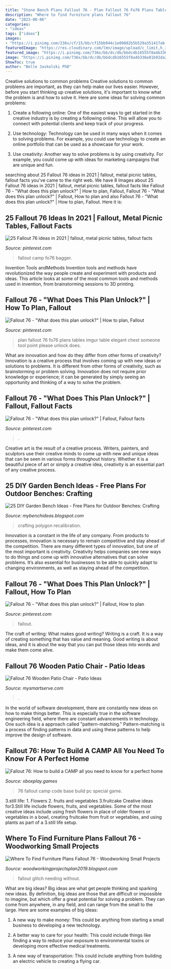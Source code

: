 ```yaml
---
title: "Stone Bench Plans Fallout 76 - Plan Fallout 76 Fo76 Plans Tables Imgur Table Elegant Chest Someone Tool Point Please Unlock Does"
description: "Where to find furniture plans fallout 76"
date: "2023-08-06"
categories:
- "ideas"
tags: ["ideas"]
images:
- "https://i.pinimg.com/236x/cf/15/bb/cf15bb944c1e09882b5b529a351417ab.jpg"
featuredImage: "https://res.cloudinary.com/lmn/image/upload/c_limit,h_360,w_640/e_sharpen:100/f_auto,fl_lossy,q_auto/v1/gameskinnyc/u/n/t/untitled-7421e.jpg"
featured_image: "https://i.pinimg.com/736x/bb/dc/db/bbdcdb16555f8a4b336e81b92da27e71.jpg"
image: "https://i.pinimg.com/736x/bb/dc/db/bbdcdb16555f8a4b336e81b92da27e71.jpg"
ShowToc: true
author: "Belle Jaskolski PhD"
---
```



Creative solutions to common problems
Creative solutions to common problems are important, as they can help make our lives easier. However, before you start thinking up creative solutions, it's important to know what the problem is and how to solve it. Here are some ideas for solving common problems:
1. Create a following online: One of the easiest ways to get started in the creative industry is by creating a following online. This will allow you to connect with potential clients and keep track of your progress.

2. Use technology: Technology can be used in many ways when it comes to solving problems. For example, you could use technology to create an online portfolio that can be used as a showcase for your work.

3. Use creativity: Another way to solve problems is by using creativity. For example, you could come up with ideas for marketing campaigns that are unique and fun.

	

		
searching about 25 Fallout 76 ideas in 2021 | fallout, metal picnic tables, fallout facts you've came to the right web. We have 8 Images about 25 Fallout 76 ideas in 2021 | fallout, metal picnic tables, fallout facts like Fallout 76 - &quot;What does this plan unlock?&quot; | How to plan, Fallout, Fallout 76 - &quot;What does this plan unlock?&quot; | Fallout, How to plan and also Fallout 76 - &quot;What does this plan unlock?&quot; | How to plan, Fallout. Here it is:
		
    
## 25 Fallout 76 Ideas In 2021 | Fallout, Metal Picnic Tables, Fallout Facts

<img loading=lazy src="https://i.pinimg.com/236x/cf/15/bb/cf15bb944c1e09882b5b529a351417ab.jpg" onerror="this.onerror=null;this.src='https://tse1.mm.bing.net/th?id=OIP.fw1apPznaC5vaE27O8HLFgAAAA&amp;pid=15.1';" alt="25 Fallout 76 ideas in 2021 | fallout, metal picnic tables, fallout facts">

_Source: pinterest.com_

>fallout camp fo76 bagger. 

	

Invention Tools andMethods
Invention tools and methods have revolutionized the way people create and experiment with products and ideas. This article looks at some of the most common tools and methods used in invention, from brainstorming sessions to 3D printing.

    
## Fallout 76 - &quot;What Does This Plan Unlock?&quot; | How To Plan, Fallout

<img loading=lazy src="https://i.pinimg.com/originals/79/ee/f7/79eef7da05c94f125a48fc1f9e387a34.jpg" onerror="this.onerror=null;this.src='https://tse4.mm.bing.net/th?id=OIP.uMGDdSJUDTuPMM1rLn8hfAHaRv&amp;pid=15.1';" alt="Fallout 76 - &quot;What does this plan unlock?&quot; | How to plan, Fallout">

_Source: pinterest.com_

>plan fallout 76 fo76 plans tables imgur table elegant chest someone tool point please unlock does. 

	

What are innovation and how do they differ from other forms of creativity?
Innovation is a creative process that involves coming up with new ideas or solutions to problems. It is different from other forms of creativity, such as brainstorming or problem solving. Innovation does not require prior knowledge or experience; it can be generated by simply seeing an opportunity and thinking of a way to solve the problem.

    
## Fallout 76 - &quot;What Does This Plan Unlock?&quot; | Fallout, Fallout Facts

<img loading=lazy src="https://i.pinimg.com/736x/68/d4/e7/68d4e7c8ef5a73a5d03eae99bcf253dd.jpg" onerror="this.onerror=null;this.src='https://tse2.mm.bing.net/th?id=OIP.Fwl0bxlmDOPXg6k7zOZQ0gHaUn&amp;pid=15.1';" alt="Fallout 76 - &quot;What does this plan unlock?&quot; | Fallout, Fallout facts">

_Source: pinterest.com_

>. 

	

Creative art is the result of a creative process. Writers, painters, and sculptors use their creative minds to come up with new and unique ideas that can be seen in various forms throughout history. Whether it is a beautiful piece of art or simply a creative idea, creativity is an essential part of any creative process.

    
## 25 DIY Garden Bench Ideas - Free Plans For Outdoor Benches: Crafting

<img loading=lazy src="https://cdn.vox-cdn.com/thumbor/WKnVSu6dC3dQiKUaoA2I3D25eW0=/1400x1400/filters:format(png)/cdn.vox-cdn.com/uploads/chorus_asset/file/15991046/Tom_Clancy_s_The_Division_2_03.27.2019___15.41.49.02.png" onerror="this.onerror=null;this.src='https://tse3.mm.bing.net/th?id=OIP.51p7YyAyr33jdbrqtRZ7HAHaHa&amp;pid=15.1';" alt="25 DIY Garden Bench Ideas - Free Plans for Outdoor Benches: Crafting">

_Source: mybenchideas.blogspot.com_

>crafting polygon recalibration. 

	

Innovation is a constant in the life of any company. From products to processes, innovation is necessary to remain competitive and stay ahead of the competition. There are many different types of innovation, but one of the most important is creativity. Creativity helps companies see new ways to do things and come up with innovative alternatives that can solve problems. It’s also essential for businesses to be able to quickly adapt to changing environments, as well as staying ahead of the competition.

    
## Fallout 76 - &quot;What Does This Plan Unlock?&quot; | Fallout, How To Plan

<img loading=lazy src="https://i.pinimg.com/736x/bb/dc/db/bbdcdb16555f8a4b336e81b92da27e71.jpg" onerror="this.onerror=null;this.src='https://tse3.mm.bing.net/th?id=OIP.hIWYIx8t10dnJkAa2UtuPgHaF_&amp;pid=15.1';" alt="Fallout 76 - &quot;What does this plan unlock?&quot; | Fallout, How to plan">

_Source: pinterest.com_

>fallout. 

	

The craft of writing: What makes good writing?
Writing is a craft. It is a way of creating something that has value and meaning. Good writing is about ideas, and it is about the way that you can put those ideas into words and make them come alive.

    
## Fallout 76 Wooden Patio Chair - Patio Ideas

<img loading=lazy src="https://i.pinimg.com/474x/fc/a1/43/fca14378549d27a8a1e4ee2ee6e0f802.jpg" onerror="this.onerror=null;this.src='https://tse4.mm.bing.net/th?id=OIP.p6phxu_gzDbwA9RI-lAPowAAAA&amp;pid=15.1';" alt="Fallout 76 Wooden Patio Chair - Patio Ideas">

_Source: mysmartserve.com_

>. 

	

In the world of software development, there are constantly new ideas on how to make things better. This is especially true in the software engineering field, where there are constant advancements in technology. One such idea is a approach called "pattern-matching." Pattern-matching is a process of finding patterns in data and using these patterns to help improve the design of software.

    
## Fallout 76: How To Build A CAMP All You Need To Know For A Perfect Home

<img loading=lazy src="https://res.cloudinary.com/lmn/image/upload/c_limit,h_360,w_640/e_sharpen:100/f_auto,fl_lossy,q_auto/v1/gameskinnyc/u/n/t/untitled-7421e.jpg" onerror="this.onerror=null;this.src='https://tse3.mm.bing.net/th?id=OIP.bsDeVNjiJsyY2wa476wC3AHaEK&amp;pid=15.1';" alt="Fallout 76: How to build a CAMP all you need to know for a perfect home">

_Source: xboxplay.games_

>76 fallout camp code base build pc special game. 

	

3.still life: 1. Flowers 2. fruits and vegetables 3.fruitcake
Creative ideas for3.Still life include flowers, fruits, and vegetables. Some of the most creative ideas include using fresh flowers in place of older flowers or vegetables in a bowl, creating fruitcake from fruit or vegetables, and using plants as part of a 3.still life setup.

    
## Where To Find Furniture Plans Fallout 76 - Woodworking Small Projects

<img loading=lazy src="https://i.ytimg.com/vi/gLw8ft1svy8/maxresdefault.jpg" onerror="this.onerror=null;this.src='https://tse4.mm.bing.net/th?id=OIP.vK2eepH9L-IQaOPgpfGSWgHaEK&amp;pid=15.1';" alt="Where To Find Furniture Plans Fallout 76 - Woodworking Small Projects">

_Source: woodworkingprojectsplan2019.blogspot.com_

>fallout glitch needing without. 

	

What are big ideas?
Big ideas are what get people thinking and sparking new ideas. By definition, big ideas are those that are difficult or impossible to imagine, but which offer a great potential for solving a problem. They can come from anywhere, in any field, and can range from the small to the large. Here are some examples of big ideas:
1. A new way to make money: This could be anything from starting a small business to developing a new technology.

2. A better way to care for your health: This could include things like finding a way to reduce your exposure to environmental toxins or developing more effective medical treatments.

3. A new way of transportation: This could include anything from building an electric vehicle to creating a flying car.


